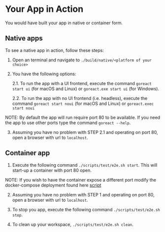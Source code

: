 # Your App in Action

You would have built your app in native or container form.

## Native apps

To see a native app in action, follow these steps:

1. Open an terminal and navigate to `./build/native/<platform of your choice>`

2. You have the following options:

    2.1. To run the app with a UI frontend, execute the command `goreact start ui` (for macOS and Linux) or `goreact.exe start ui` (for Windows).

    2.2. To run the app with no UI frontend (i.e. headless), execute the command `goreact start noui` (for macOS and Linux) or `goreact.exec start noui`

NOTE: By default the app will run require port 80 to be available. If you need the app to use other ports type the command `goreact --help`.

3. Assuming you have no problem with STEP 2.1 and operating on port 80, open a browser with url to `localhost`.

## Container app

1. Execute the following command `./scripts/test/e2e.sh start`. This will start-up a container with port 80 open.

NOTE: If you wish to have the container expose a different port modify the docker-compose deployment found here [script](../deployments/e2e/docker-compose.yaml)

2. Assuming you have no problem with STEP 1 and operating on port 80, open a browser with url to `localhost`.

3. To stop you app, execute the following command `./scripts/test/e2e.sh stop`.

4. To clean up your workspace, `./scripts/test/e2e.sh clean`.

